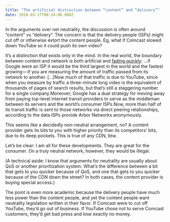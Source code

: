 ```yaml
---
title: "The artificial distinction between “content” and “delivery”"
date: 2010-03-17T08:24:00.000Z
---
```


In the arguments over net neutrality, the discussion is often around “content” vs “delivery”. The concern is that the delivery people (ISPs) might cut off or otherwise extort the content people. Eg, what if Comcast slowed down YouTube so it could push its own video?

It’s a distinction that exists only in the mind. In the real world, the boundary between content and network is both artificial and [fading quickly](http://www.wired.com/epicenter/2010/03/google-traffic/):
…if Google were an ISP it would be the third largest in the world and the fastest growing — if you are measuring the amount of traffic passed from its network to another. […]Now much of that traffic is due to YouTube, since when you measure by traffic a three-minute long video is the equivalent of thousands of pages of search results, but that’s still a staggering number for a single company.Moreover, Google has a dual strategy for moving away from paying top-level internet transit providers to serve as the middleman between its servers and the world’s consumer ISPs.Now, more than half of its transit traffic is sent to those networks via direct peering relationships, according to the data ISPs provide Arbor Networks anonymously.

This seems like a decidedly non-neutral arrangement, no? A content provider gets its bits to you with higher priority than its competitors’ bits, due to its deep pockets. This is true of any CDN, btw.

Let’s be clear: I am all for these developments. They are great for the consumer. On a truly neutral network, however, they would be illegal.

(A technical aside: I know that arguments for neutrality are usually about QoS or another prioritization system. What’s the difference between a bit that gets to you quicker because of QoS, and one that gets to you quicker because of the CDN down the street? In both cases, the content provider is buying special access.)

The point is even more academic because the delivery people have much less power than the content people, and yet the content people want neutrality legislation written in their favor. If Comcast were to cut off YouTube, they’d go out of business. If YouTube chose not to serve Comcast customers, they’d get bad press and lose exactly no money.
